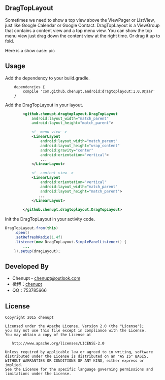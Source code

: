 DragTopLayout
---
Sometimes we need to show a top view above the ViewPager or ListView, just like Google Calendar or Google Contact. DragTopLayout is a ViewGroup that contains a content view and a top menu view. You can show the top menu view just drag down the content view at the right time. Or drag it up to fold.

Here is a show case:
pic

Usage
---
Add the dependency to your build.gradle.

```
    dependencies {
	    compile 'com.github.chenupt.android:dragtoplayout:1.0.0@aar'
	}
```
Add the DragTopLayout in your layout.

```xml
		<github.chenupt.dragtoplayout.DragTopLayout
            android:layout_width="match_parent"
            android:layout_height="match_parent">

            <!--menu view-->
            <LinearLayout
                android:layout_width="match_parent"
                android:layout_height="wrap_content"
                android:gravity="center"
                android:orientation="vertical">
                ...
            </LinearLayout>

            <!--content view-->
            <LinearLayout
                android:orientation="vertical"
                android:layout_width="match_parent"
                android:layout_height="match_parent">
	           ...
            </LinearLayout>
            
        </github.chenupt.dragtoplayout.DragTopLayout>
```
Init the DragTopLayout in your activity code.
```java
DragTopLayout.from(this)
	.open()
	.setRefreshRadio(1.4f)
	.listener(new DragTopLayout.SimplePanelListener() {
		...
	}).setup(dragLayout);
```
Developed By
---
 * Chenupt - <chenupt@outlook.com> 
 * 微博：[chenupt](http://weibo.com/p/1005052159173535/home)
 * QQ：753785666

License
---

    Copyright 2015 chenupt

    Licensed under the Apache License, Version 2.0 (the "License");
    you may not use this file except in compliance with the License.
    You may obtain a copy of the License at

       http://www.apache.org/licenses/LICENSE-2.0

    Unless required by applicable law or agreed to in writing, software
    distributed under the License is distributed on an "AS IS" BASIS,
    WITHOUT WARRANTIES OR CONDITIONS OF ANY KIND, either express or implied.
    See the License for the specific language governing permissions and
    limitations under the License.

